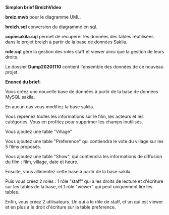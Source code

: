 **Simplon brief BreizhVideo**

**breiz.mwb** pour le diagramme UML.

**breizh.sql** conversion du diagramme en sql.

**copiesakila.sql** permet de récupérer les données des tables réutilisées dans le projet breizh à partir de la base de données Sakila.

**role.sql** gère la gestion des roles staff et viewer ainsi que la gestion de leurs droits.

Le dossier **Dump20201110** contient l'ensemble des données de ce nouveau projet.

**Enoncé du brief:**

Vous créez une nouvelle base de données à partir de la base de données MySQL sakila.

En aucun cas vous modifiez la base sakila.

Vous reprenez toutes les informations sur le film, les acteurs et les catégories. Vous en profitez pour supprimer les champs inutilisés.

Vous ajoutez une table "Village"

Vous ajoutez une table "Preference" qui contiendra le vote du village sur les 5 films proposés.

Vous ajoutez une table "Show", qui contiendra les informations de diffusion du film : film, village, date et heure.

Ensuite, vous allimentez cette base à partir de la base sakila.

Puis vous créez 2 roles : 1 rôle "staff" qui a les droits de lecture et d'écriture sur les tables de la base, et 1 rôle "viewer" qui peut uniquement lire les tables.

Enfin, vous créez 2 utilisateurs. Un qui a le rôle de staff, et un qui est viewer et en plus a le droit d'écriture sur la table preference.
